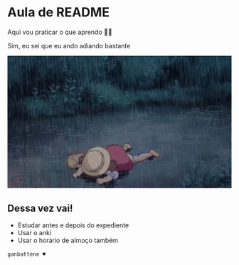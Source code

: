 # Aula de README
Aqui vou praticar o que aprendo 🌈🌈

Sim, eu sei que eu ando adiando bastante

[<img src="./Mei rain.gif" alt="criança (Mei) caída na chuva">](https://google.com)

## Dessa vez vai!
- Estudar antes e depois do expediente
- Usar o anki
- Usar o horário de almoço também

````
ganbattene ♥
````